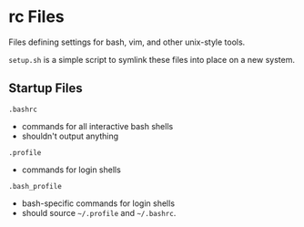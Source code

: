 # rc Files
Files defining settings for bash, vim, and other unix-style tools.

`setup.sh` is a simple script to symlink these files into place on a new system.

## Startup Files

`.bashrc`       

* commands for all interactive bash shells
* shouldn't output anything

`.profile`      

* commands for login shells

`.bash_profile`

* bash-specific commands for login shells
* should source `~/.profile` and `~/.bashrc`.

